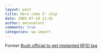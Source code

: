 ```yaml
---
layout: post
title: Here come d' chip
date: 2005-07-19 11:02
author: metavalent
comments: true
categories: wp-import
---
```

Former <a href="https://news.com.com/Former+Bush+official+to+get+RFID+tag/2100-1029_3-5793685.html?tag=sas.email">Bush official to get implanted RFID tag</a>
